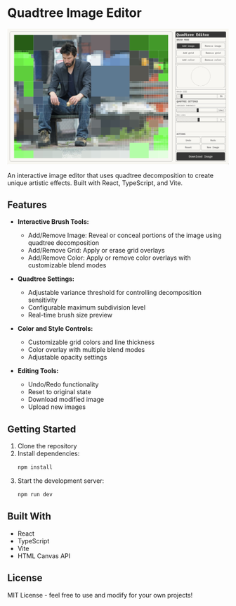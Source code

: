 # Quadtree Image Editor

![Quadtree Editor Preview](screenshot.jpg)

An interactive image editor that uses quadtree decomposition to create unique artistic effects. Built with React, TypeScript, and Vite.

## Features

- **Interactive Brush Tools:**
  - Add/Remove Image: Reveal or conceal portions of the image using quadtree decomposition
  - Add/Remove Grid: Apply or erase grid overlays
  - Add/Remove Color: Apply or remove color overlays with customizable blend modes

- **Quadtree Settings:**
  - Adjustable variance threshold for controlling decomposition sensitivity
  - Configurable maximum subdivision level
  - Real-time brush size preview

- **Color and Style Controls:**
  - Customizable grid colors and line thickness
  - Color overlay with multiple blend modes
  - Adjustable opacity settings

- **Editing Tools:**
  - Undo/Redo functionality
  - Reset to original state
  - Download modified image
  - Upload new images

## Getting Started

1. Clone the repository
2. Install dependencies:
   ```bash
   npm install
   ```
3. Start the development server:
   ```bash
   npm run dev
   ```

## Built With

- React
- TypeScript
- Vite
- HTML Canvas API

## License

MIT License - feel free to use and modify for your own projects!
